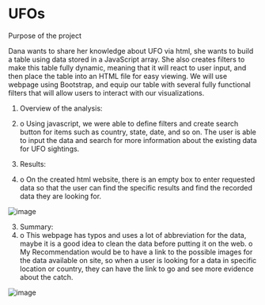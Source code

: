 # UFOs

Purpose of the project

  Dana wants to share her knowledge about UFO via html, she wants to build a table using data stored in a JavaScript array. She also creates filters to make this table fully dynamic, meaning that it will react to user input, and then place the table into an HTML file for easy viewing. 
  We will use webpage using Bootstrap, and equip our table with several fully functional filters that will allow users to interact with our visualizations.

 1.	Overview of the analysis:
 2.	
      o	Using javascript, we were able to define filters and create search button for items such as country, state, date, and so on. The user is able to input the data and search for more information about the existing data for UFO sightings. 
      
2.	Results:
3.	
      o	On the created html website, there is an empty box to enter requested data so that the user can find the specific results and find the recorded data they are looking for. 

![image](https://user-images.githubusercontent.com/49285767/187013931-4610ce9d-3cc9-4c28-8db5-eb7b6095e8a2.png)

3.	Summary:
4.	
    o	This webpage has typos and uses a lot of abbreviation for the data, maybe it is a good idea to clean the data before putting it on the web.
    o	My Recommendation would be to have a link to the possible images for the data available on site, so when a user is looking for a data in specific location or country, they can have the link to go and see more evidence about the catch.  

![image](https://user-images.githubusercontent.com/49285767/187014152-5e0e9198-0bd2-49a8-b7e8-34ec04173b16.png)



